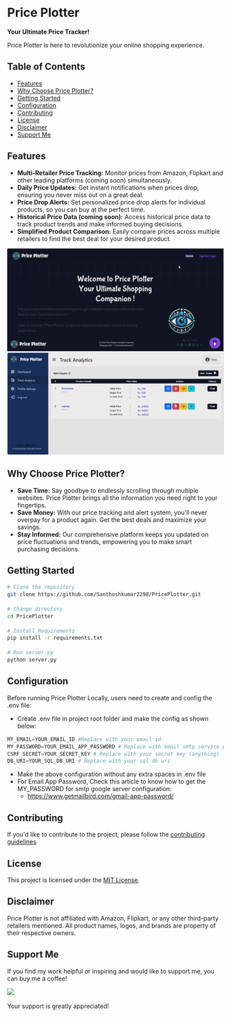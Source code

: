 # Price Plotter

**Your Ultimate Price Tracker!**

Price Plotter is here to revolutionize your online shopping experience.

## Table of Contents

- [Features](#features)
- [Why Choose Price Plotter?](#why-choose-price-plotter)
- [Getting Started](#getting-started)
- [Configuration](#configuration)
- [Contributing](#contributing)
- [License](#license)
- [Disclaimer](#disclaimer)
- [Support Me](#support-me)

## Features

- **Multi-Retailer Price Tracking:** Monitor prices from Amazon, Flipkart and other leading platforms (coming soon) simultaneously.
- **Daily Price Updates:** Get instant notifications when prices drop, ensuring you never miss out on a great deal.
- **Price Drop Alerts:** Set personalized price drop alerts for individual products, so you can buy at the perfect time.
- **Historical Price Data (coming soon):** Access historical price data to track product trends and make informed buying decisions.
- **Simplified Product Comparison:** Easily compare prices across multiple retailers to find the best deal for your desired product.

![HomePage](static/images/homepage.png)
![Track Analytics](static/images/analyticsPage.png)

## Why Choose Price Plotter?

- **Save Time:** Say goodbye to endlessly scrolling through multiple websites. Price Plotter brings all the information you need right to your fingertips.
- **Save Money:** With our price tracking and alert system, you'll never overpay for a product again. Get the best deals and maximize your savings.
- **Stay Informed:** Our comprehensive platform keeps you updated on price fluctuations and trends, empowering you to make smart purchasing decisions.

## Getting Started
```bash
# Clone the repository
git clone https://github.com/Santhoshkumar2298/PricePlotter.git

# Change directory
cd PricePlotter

# Install Requirements
pip install -r requirements.txt

# Run server.py
python server.py
```

## Configuration
Before running Price Plotter Locally, users need to create and config the .env file:

- Create .env file in project root folder and make the config as shown below:

```python
MY_EMAIL=YOUR_EMAIL_ID #Replace with your email id
MY_PASSWORD=YOUR_EMAIL_APP_PASSWORD # Replace with email smtp service password
CSRF_SECRET=YOUR_SECRET_KEY # Replace with your secret key (anything)
DB_URI=YOUR_SQL_DB_URI # Replace with your sql db uri
```

- Make the above configuration without any extra spaces in .env file
- For Email App Password, Check this article to know how to get the MY_PASSWORD for smtp google server configuration:
  - https://www.getmailbird.com/gmail-app-password/

## Contributing
If you'd like to contribute to the project, please follow the [contributing guidelines](CONTRIBUTING.md)

## License
This project is licensed under the [MIT License](LICENSE.md).

## Disclaimer
Price Plotter is not affiliated with Amazon, Flipkart, or any other third-party retailers mentioned. All product names, logos, and brands are property of their respective owners.

## Support Me

If you find my work helpful or inspiring and would like to support me, you can buy me a coffee!

[<img src="https://img.buymeacoffee.com/button-api/?text=Buy me a coffee&emoji=☕&slug=santhoshkumar2298&button_colour=c800ff&font_colour=ffffff&font_family=Bree&outline_colour=ffffff&coffee_colour=FFDD00" />](https://www.buymeacoffee.com/santhoshkumar2298)

Your support is greatly appreciated!
